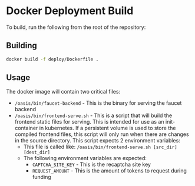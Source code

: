 # Docker Deployment Build

To build, run the following from the root of the repository:

## Building

```bash
docker build -f deploy/Dockerfile .
```

## Usage

The docker image will contain two critical files:

* `/oasis/bin/faucet-backend` - This is the binary for serving the faucet backend
* `/oasis/bin/frontend-serve.sh` - This is a script that will build the frontend
  static files for serving. This is intended for use as an init-container in
  kubernetes. If a persistent volume is used to store the compiled frontend
  files, this script will only run when there are changes in the source
  directory. This script expects 2 environment variables:
  * This file is called like: `/oasis/bin/frontend-serve.sh [src_dir] [dest_dir]`
  * The following environment variables are expected:
    * `CAPTCHA_SITE_KEY` - This is the recaptcha site key
    * `REQUEST_AMOUNT` - This is the amount of tokens to request during funding
